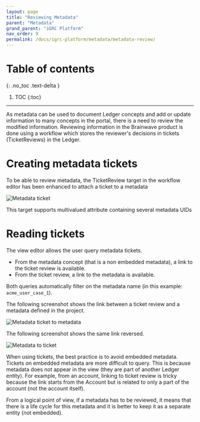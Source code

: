 ```yaml
---
layout: page
title: "Reviewing Metadata"
parent: "Metadata"
grand_parent: "iGRC Platform"
nav_order: 9
permalink: /docs/igrc-platform/metadata/metadata-review/
---
```


# Table of contents
{: .no_toc .text-delta }

1. TOC
{:toc}
---

As metadata can be used to document Ledger concepts and add or update information to many concepts in the portal, there is a need to review the modified information.
Reviewing information in the Brainwave product is done using a workflow which stores the reviewer's decisions in tickets (TicketReviews) in the Ledger.

# Creating metadata tickets

To be able to review metadata, the TicketReview target in the workflow editor has been enhanced to attach a ticket to a metadata

![Metadata ticket](igrc-platform/metadata/images/metadata_workflow_ticketreview.png "Metadata ticket")

This target supports multivalued attribute containing several metadata UIDs

# Reading tickets

The view editor allows the user query metadata tickets.
- From the metadata concept (that is a non embedded metadata), a link to the ticket review is available.
- From the ticket review, a link to the metadata is available.

Both queries automatically filter on the metadata name (in this example: `acme_user_case_1`).

The following screenshot shows the link between a ticket review and a metadata defined in the project.

![Metadata ticket to metadata](igrc-platform/metadata/images/metadata_ticket_to_metadata.png "Metadata ticket to metadata")

The following screenshot shows the same link reversed.

![Metadata to ticket](igrc-platform/metadata/images/metadata_to_ticket.png "Metadata to ticket")

When using tickets, the best practice is to avoid embedded metadata.
Tickets on embedded metadata are more difficult to query.
This is because metadata does not appear in the view (they are part of another Ledger entity).
For example, from an account, linking to ticket review is tricky because the link starts from the Account but is related to only a part of the account (not the account itself).

From a logical point of view, if a metadata has to be reviewed, it means that there is a life cycle for this metadata and it is better to keep it as a separate entity (not embedded).